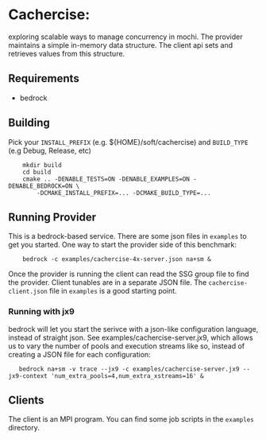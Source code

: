 # Cachercise:

exploring scalable ways to manage concurrency in mochi.  The provider maintains
a simple in-memory data structure.  The client api sets and retrieves values
from this structure.

## Requirements
- bedrock

## Building


Pick your `INSTALL_PREFIX` (e.g. ${HOME}/soft/cachercise) and `BUILD_TYPE` (e.g
Debug, Release, etc)

```
    mkdir build
    cd build
    cmake .. -DENABLE_TESTS=ON -DENABLE_EXAMPLES=ON -DENABLE_BEDROCK=ON \
        -DCMAKE_INSTALL_PREFIX=... -DCMAKE_BUILD_TYPE=...
```

## Running Provider

This is a bedrock-based service.  There are some json files in `examples` to get you started.  One way to start the provider side of this benchmark:

```
    bedrock -c examples/cachercise-4x-server.json na+sm &
```

Once the provider is running the client can read the SSG group file to find the
provider.  Client tunables are in a separate JSON file.  The
`cachercise-client.json` file in `examples` is a good starting point.

### Running with jx9

bedrock will let you start the serivce with a json-like configuration language,
instead of straight json.  See examples/cachercise-server.jx9, which allows us
to vary the number of pools and execution streams like so, instead of creating
a JSON file for each configuration:

```
   bedrock na+sm -v trace --jx9 -c examples/cachercise-server.jx9 --jx9-context 'num_extra_pools=4,num_extra_xstreams=16' &

```

## Clients

The client is an MPI program.  You can find some job scripts in the `examples` directory.

